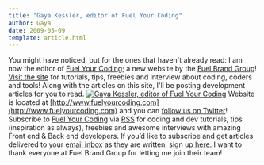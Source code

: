 ```yaml
---
title: "Gaya Kessler, editor of Fuel Your Coding"
author: Gaya
date: 2009-05-09
template: article.html
---
```

You might have noticed, but for the ones that haven't already read: I am now the editor of [Fuel Your Coding](http://fuelyourcoding.com/ "Fuel Your Coding"); a new website by the [Fuel Brand Group](http://www.fuelbrandgroup.com/ "Fuel Brand Group")! [Visit the site](http://www.fuelyourcoding.com) for tutorials, tips, freebies and interview about coding, coders and tools! Along with the articles on this site, I'll be posting development articles for you to read. [![Gaya Kessler, editor of Fuel Your Coding](/articles/gaya-kessler-editor-of-fuel-your-coding/fuelcodingheader.jpg "Gaya Kessler, editor of Fuel Your Coding")](http://www.gayadesign.com/general/gaya-kessler-editor-of-fuel-your-coding/ "Fuel Your Coding")<span class="more"></span> Website is located at [http://www.fuelyourcoding.com](http://www.fuelyourcoding.com) and you can [follow us on Twitter](http://twitter.com/fuelyourcoding "Follow on Twitter")! Subscribe to [Fuel Your Coding](http://feeds2.feedburner.com/fuelyourcoding) via [RSS](http://feeds2.feedburner.com/fuelyourcoding) for coding and dev tutorials, tips (inspiration as always), freebies and awesome interviews with amazing Front end & Back end developers. If you’d like to subscribe and get articles delivered to your [email inbox](http://feedburner.google.com/fb/a/mailverify?uri=fuelyourcoding&loc=en_US) as they are written, sign up[ here.](http://feedburner.google.com/fb/a/mailverify?uri=fuelyourcoding&loc=en_US) I want to thank everyone at Fuel Brand Group for letting me join their team!